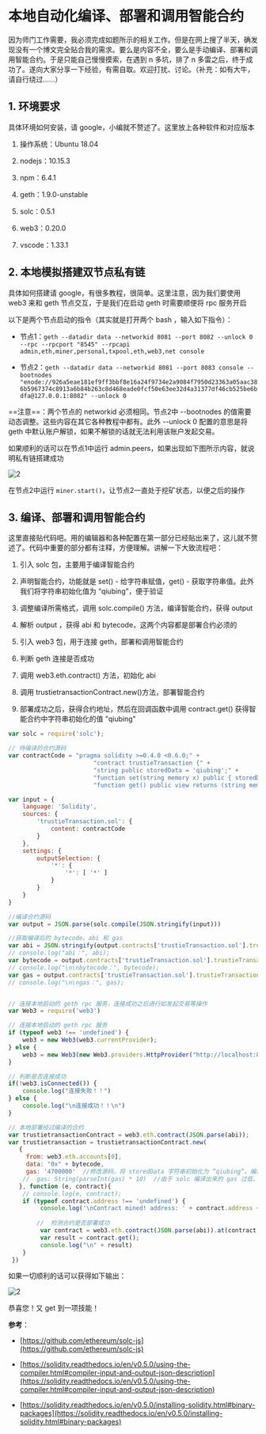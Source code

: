 # 本地自动化编译、部署和调用智能合约

因为师门工作需要，我必须完成如题所示的相关工作。但是在网上搜了半天，确发现没有一个博文完全贴合我的需求。要么是内容不全，要么是手动编译、部署和调用智能合约。于是只能自己慢慢摸索，在遇到 n 多坑，排了 n 多雷之后，终于成功了。遂向大家分享一下经验，有需自取。欢迎打扰、讨论。（补充：如有大牛，请自行绕过......）

## 1. 环境要求

具体环境如何安装，请 google，小编就不赘述了。这里放上各种软件和对应版本

1. 操作系统：Ubuntu 18.04

2. nodejs：10.15.3

3. npm：6.4.1

4. geth：1.9.0-unstable

5. solc：0.5.1

6. web3：0.20.0

7. vscode：1.33.1

## 2. 本地模拟搭建双节点私有链

具体如何搭建请 google，有很多教程，很简单。这里注意，因为我们要使用 web3 来和 geth 节点交互，于是我们在启动 geth 时需要顺便将 rpc 服务开启

以下是两个节点启动的指令（其实就是打开两个 bash ，输入如下指令）：

- 节点1：`geth --datadir data --networkid 8081 --port 8082 --unlock 0 --rpc --rpcport "8545" --rpcapi admin,eth,miner,personal,txpool,eth,web3,net console`

- 节点2：`geth --datadir data --networkid 8081 --port 8083 console --bootnodes "enode://926a5eae181ef9ff3bbf8e16a24f9734e2a9084f7950d23363a05aac386b5967374c8913a6b84b263c8d468eade0fcf50e63ee32d4a31377df46cb525be6bdfa@127.0.0.1:8082" --unlock 0`

==注意==：两个节点的 networkid 必须相同。节点2中 --bootnodes 的值需要动态调整。这些内容在其它各种教程中都有。此外 --unlock 0 配置的意思是将 geth 中默认账户解锁，如果不解锁的话就无法利用该账户发起交易。

如果顺利的话可以在节点1中运行 admin.peers，如果出现如下图所示内容，就说明私有链搭建成功

![2](http://ww1.sinaimg.cn/large/006alGmrly1g2kdk1wym4j31hb0jwqe8.jpg)

在节点2中运行 `miner.start()`，让节点2一直处于挖矿状态，以便之后的操作

## 3. 编译、部署和调用智能合约

这里直接贴代码吧。用的编辑器和各种配置在第一部分已经贴出来了，这儿就不赘述了。代码中重要的部分都有注释，方便理解。讲解一下大致流程吧：

1. 引入 solc 包，主要用于编译智能合约

2. 声明智能合约，功能就是 set() - 给字符串赋值，get() - 获取字符串值。此外我们将字符串初始化值为 “qiubing”，便于验证

3. 调整编译所需格式，调用 solc.compile() 方法，编译智能合约，获得 output

4. 解析 output ，获得 abi 和 bytecode，这两个内容都是部署合约必须的

5. 引入 web3 包，用于连接 geth，部署和调用智能合约

6. 判断 geth 连接是否成功

7. 调用 web3.eth.contract() 方法，初始化 abi

8. 调用 trustietransactionContract.new()方法，部署智能合约

9. 部署成功之后，获得合约地址，然后在回调函数中调用 contract.get() 获得智能合约中字符串初始化的值 "qiubing"

```js
var solc = require('solc');

// 待编译的合约源码
var contractCode = "pragma solidity >=0.4.0 <0.6.0;" +
						"contract trustieTransaction {" +
    					"string public storedData = 'qiubing';" +
    					"function set(string memory x) public { storedData = x;}" +
						"function get() public view returns (string memory) { return storedData;}}";

var input = {
	language: 'Solidity',
	sources: {
		'trustieTransaction.sol': {
			content: contractCode
		}
	},
	settings: {
		outputSelection: {
			'*': {
				'*': [ '*' ]
			}
		}
	}
}

//编译合约源码
var output = JSON.parse(solc.compile(JSON.stringify(input)))

//获取编译后的 bytecode、abi 和 gas
var abi = JSON.stringify(output.contracts['trustieTransaction.sol'].trustieTransaction.abi);
// console.log("abi：", abi);
var bytecode = output.contracts['trustieTransaction.sol'].trustieTransaction.evm.bytecode.object;
// console.log("\n\nbytecode：", bytecode);
var gas = output.contracts['trustieTransaction.sol'].trustieTransaction.evm.gasEstimates.creation.totalCost;
// console.log("\n\ngas：", gas);


// 连接本地启动的 geth rpc 服务，连接成功之后进行如发起交易等操作
var Web3 = require('web3')

// 连接本地启动的 geth rpc 服务
if (typeof web3 !== 'undefined') {
    web3 = new Web3(web3.currentProvider);
} else {
    web3 = new Web3(new Web3.providers.HttpProvider("http://localhost:8545"));//默认http://localhost:8545
}

// 判断是否连接成功
if(!web3.isConnected()) {
    console.log("连接失败！！")
} else {
    console.log("\n连接成功！！\n")
}

// 本地部署经过编译的合约
var trustietransactionContract = web3.eth.contract(JSON.parse(abi));
var trustietransaction = trustietransactionContract.new(
   {
     from: web3.eth.accounts[0], 
	 data: "0x" + bytecode, 
	 gas: '4700000'  //修改源码，将 storedData 字符串初始化为 “qiubing”。编译源码获得的 gas 值为 `infinite`，导致出错，于是这儿固定一个 `4700000`值
	//  gas: String(parseInt(gas) * 10)  //由于 solc 编译出来的 gas 过低，会导致 gas 不足的问题，于是 * 10
   }, function (e, contract){
    // console.log(e, contract);
    if (typeof contract.address !== 'undefined') {
		 console.log('\nContract mined! address: ' + contract.address + ' transactionHash: ' + contract.transactionHash + "\n");
		
		//  检测合约是否部署成功
		 var contract = web3.eth.contract(JSON.parse(abi)).at(contract.address);
		 var result = contract.get();
		 console.log("\n" + result)
	}
 })
```

如果一切顺利的话可以获得如下输出：

![2](http://ww1.sinaimg.cn/large/006alGmrly1g2ke08tsz5j31e00pdtev.jpg)

恭喜您！又 get 到一项技能！

**参考**：

- [https://github.com/ethereum/solc-js](https://github.com/ethereum/solc-js)

- [https://solidity.readthedocs.io/en/v0.5.0/using-the-compiler.html#compiler-input-and-output-json-description](https://solidity.readthedocs.io/en/v0.5.0/using-the-compiler.html#compiler-input-and-output-json-description)

- [https://solidity.readthedocs.io/en/v0.5.0/installing-solidity.html#binary-packages](https://solidity.readthedocs.io/en/v0.5.0/installing-solidity.html#binary-packages)